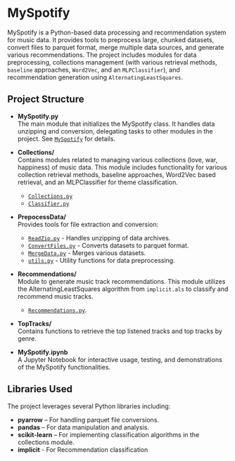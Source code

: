 # MySpotify

MySpotify is a Python-based data processing and recommendation system for music data. It provides tools to preprocess large, chunked datasets, convert files to parquet format, merge multiple data sources, and generate various recommendations. The project includes modules for data preprocessing, collections management (with various retrieval methods, `baseline` approaches, `Word2Vec`, and an `MLPClassifier`), and recommendation generation using `AlternatingLeastSquares`.

## Project Structure

- **MySpotify.py**  
  The main module that initializes the MySpotify class. It handles data unzipping and conversion, delegating tasks to other modules in the project. See [`MySpotify`](MySpotify.py) for details.

- **Collections/**  
   Contains modules related to managing various collections (love, war, happiness) of music data. This module includes functionality for various collection retrieval methods, baseline approaches, Word2Vec based retrieval, and an MLPClassifier for theme classification.

  - [`Collections.py`](Collections/Collections.py)
  - [`Classifier.py`](Collections/Classifier.py)

- **PrepocessData/**  
  Provides tools for file extraction and conversion:  
  - [`ReadZip.py`](PrepocessData/ReadZip.py) - Handles unzipping of data archives.  
  - [`ConvertFiles.py`](PrepocessData/ConvertFiles.py) - Converts datasets to parquet format.  
  - [`MergeData.py`](PrepocessData/MergeData.py) - Merges various datasets.  
  - [`utils.py`](PrepocessData/utils.py) - Utility functions for data preprocessing.

- **Recommendations/**  
    Module to generate music track recommendations. This module utilizes the AlternatingLeastSquares algorithm from `implicit.als` to classify and recommend music tracks.

    - [`Recommendations.py`](Recommendations/Recommendations.py).

- **TopTracks/**  
  Contains functions to retrieve the top listened tracks and top tracks by genre.

- **MySpotify.ipynb**  
  A Jupyter Notebook for interactive usage, testing, and demonstrations of the MySpotify functionalities.

## Libraries Used

The project leverages several Python libraries including:

- **pyarrow** – For handling parquet file conversions.
- **pandas** – For data manipulation and analysis.
- **scikit-learn** – For implementing classification algorithms in the collections module.
- **implicit** - For Recommendation classification
